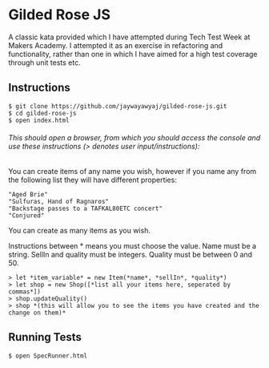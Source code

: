 # Gilded Rose JS

A classic kata provided which I have attempted during Tech Test Week at Makers
Academy. I attempted it as an exercise in refactoring and functionality, rather
than one in which I have aimed for a high test coverage through unit tests etc.

## Instructions

```
$ git clone https://github.com/jaywayawyaj/gilded-rose-js.git
$ cd gilded-rose-js
$ open index.html
```

###### This should open a browser, from which you should access the console and use these instructions (> denotes user input/instructions):

 You can create items of any name you wish, however if you name any from the following list they will have different properties:

 ```
 "Aged Brie"
 "Sulfuras, Hand of Ragnaros"
 "Backstage passes to a TAFKAL80ETC concert"
 "Conjured"
 ```
You can create as many items as you wish.

Instructions between * means you must choose the value.
Name must be a string.
SellIn and quality must be integers.
Quality must be between 0 and 50.

```
> let *item_variable* = new Item(*name*, *sellIn*, *quality*)
> let shop = new Shop([*list all your items here, seperated by commas*])
> shop.updateQuality()
> shop *(this will allow you to see the items you have created and the change on them)*
```

## Running Tests

```
$ open SpecRunner.html
```
